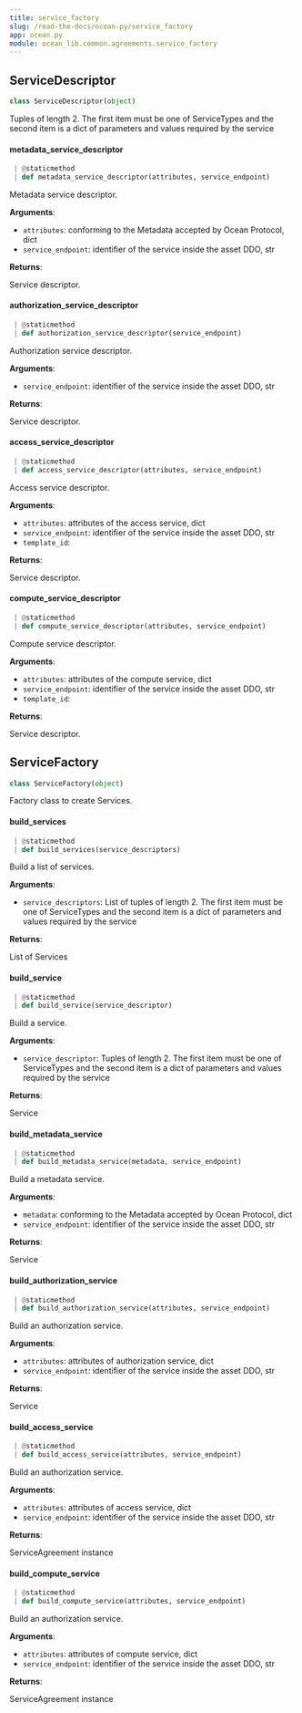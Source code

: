 ```yaml
---
title: service_factory
slug: /read-the-docs/ocean-py/service_factory
app: ocean.py
module: ocean_lib.common.agreements.service_factory
---
```

## ServiceDescriptor

```python
class ServiceDescriptor(object)
```

Tuples of length 2. The first item must be one of ServiceTypes and the second
item is a dict of parameters and values required by the service

#### metadata\_service\_descriptor

```python
 | @staticmethod
 | def metadata_service_descriptor(attributes, service_endpoint)
```

Metadata service descriptor.

**Arguments**:

- `attributes`: conforming to the Metadata accepted by Ocean Protocol, dict
- `service_endpoint`: identifier of the service inside the asset DDO, str

**Returns**:

Service descriptor.

#### authorization\_service\_descriptor

```python
 | @staticmethod
 | def authorization_service_descriptor(service_endpoint)
```

Authorization service descriptor.

**Arguments**:

- `service_endpoint`: identifier of the service inside the asset DDO, str

**Returns**:

Service descriptor.

#### access\_service\_descriptor

```python
 | @staticmethod
 | def access_service_descriptor(attributes, service_endpoint)
```

Access service descriptor.

**Arguments**:

- `attributes`: attributes of the access service, dict
- `service_endpoint`: identifier of the service inside the asset DDO, str
- `template_id`: 

**Returns**:

Service descriptor.

#### compute\_service\_descriptor

```python
 | @staticmethod
 | def compute_service_descriptor(attributes, service_endpoint)
```

Compute service descriptor.

**Arguments**:

- `attributes`: attributes of the compute service, dict
- `service_endpoint`: identifier of the service inside the asset DDO, str
- `template_id`: 

**Returns**:

Service descriptor.

## ServiceFactory

```python
class ServiceFactory(object)
```

Factory class to create Services.

#### build\_services

```python
 | @staticmethod
 | def build_services(service_descriptors)
```

Build a list of services.

**Arguments**:

- `service_descriptors`: List of tuples of length 2. The first item must be one of
ServiceTypes
and the second item is a dict of parameters and values required by the service

**Returns**:

List of Services

#### build\_service

```python
 | @staticmethod
 | def build_service(service_descriptor)
```

Build a service.

**Arguments**:

- `service_descriptor`: Tuples of length 2. The first item must be one of ServiceTypes
and the second item is a dict of parameters and values required by the service

**Returns**:

Service

#### build\_metadata\_service

```python
 | @staticmethod
 | def build_metadata_service(metadata, service_endpoint)
```

Build a metadata service.

**Arguments**:

- `metadata`: conforming to the Metadata accepted by Ocean Protocol, dict
- `service_endpoint`: identifier of the service inside the asset DDO, str

**Returns**:

Service

#### build\_authorization\_service

```python
 | @staticmethod
 | def build_authorization_service(attributes, service_endpoint)
```

Build an authorization service.

**Arguments**:

- `attributes`: attributes of authorization service, dict
- `service_endpoint`: identifier of the service inside the asset DDO, str

**Returns**:

Service

#### build\_access\_service

```python
 | @staticmethod
 | def build_access_service(attributes, service_endpoint)
```

Build an authorization service.

**Arguments**:

- `attributes`: attributes of access service, dict
- `service_endpoint`: identifier of the service inside the asset DDO, str

**Returns**:

ServiceAgreement instance

#### build\_compute\_service

```python
 | @staticmethod
 | def build_compute_service(attributes, service_endpoint)
```

Build an authorization service.

**Arguments**:

- `attributes`: attributes of compute service, dict
- `service_endpoint`: identifier of the service inside the asset DDO, str

**Returns**:

ServiceAgreement instance

